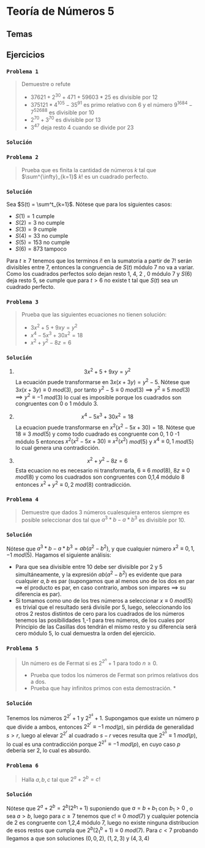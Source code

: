 # Teoría de Números 5

## Temas

## Ejercicios

### `Problema 1`
> Demuestre o refute
> - $37621+2^{30} + 471 + 59603*25$ es divisible por $12$
> - $375121*4^{105} - 35^{91}$ es primo relativo con 6 y el número $9^{1684}-7^{52688}$ es divisible por 10
> - $2^{70}+3^{70}$ es divisible por 13
> - $3^{47}$ deja resto 4 cuando se divide por 23 

### `Solución`

### `Problema 2`
> Prueba que es finita la cantidad de números $k$ tal que $\sum^{\infty}_{k=1}$ $k!$ es un cuadrado perfecto.

### `Solución`
Sea $S(t) = \sum^t_{k=1}$. Nótese que para los siguientes casos:
- $S(1) = 1$ cumple
- $S(2) = 3$ no cumple
- $S(3) = 9$ cumple
- $S(4) = 33$ no cumple
- $S(5) = 153$ no cumple
- $S(6) = 873$ tampoco

Para $t \ge 7$ tenemos que los terminos $i!$ en la sumatoria a partir de 7! serán divisibles entre 7, entonces la congruencia de $S(t)$ módulo 7 no va a variar. Como los cuadrados perfectos solo dejan resto 1, 4, 2 , 0 módulo 7 y $S(6)$ deja resto 5, se cumple que para $t \gt 6$ no existe t tal que $S(t)$ sea un cuadrado perfecto.

### `Problema 3`
> Prueba que las siguientes ecuaciones no tienen solución:
> - $3x^2 + 5 + 9xy = y^2$
> - $x^4 - 5x^3 + 30x^2 = 18$
> - $x^2 + y^2 - 8z = 6$

### `Solución`
1. $$3x^2 + 5 + 9xy = y^2$$
La ecuación puede transformarse en $3x(x + 3y) = y^2 - 5$. Nótese que $3x(x + 3y) \equiv 0$ $mod(3)$, por tanto $y^2 - 5 \equiv 0$ $mod(3) \implies y^2 \equiv 5$ $mod(3) \implies y^2 \equiv -1$ $mod(3)$ lo cual es imposible porque los cuadrados son congruentes con 0 o 1 módulo 3.

2. $$x^4 - 5x^3 + 30x^2 = 18$$
La ecuacion puede transformarse en $x^2(x^2 - 5x + 30) = 18$. Nótese que $18 \equiv 3$ $mod(5)$ y como todo cuadrado es congruente con 0, 1 0 -1 módulo 5 entonces $x^2(x^2 - 5x + 30) \equiv x^2(x^2)$ $mod(5)$ y $x^4 \equiv 0, 1$ $mod(5)$ lo cual genera una contradicción.

3. $$x^2 + y^2 - 8z = 6$$
Esta ecuacion no es necesario ni transformarla, $6 \equiv 6$ $mod(8)$, $8z \equiv 0$ $mod(8)$ y como los cuadrados son congruentes con 0,1,4 módulo 8 entonces $x^2 + y^2 \equiv 0,2$ $mod(8)$ contradicción.

### `Problema 4`
> Demuestre que dados 3 números cualesquiera enteros siempre es posible seleccionar dos tal que $a^3 * b - a * b^3$ es divisible por 10.

### `Solución`
Nótese que $a^3 * b - a * b^3 = ab(a^2 - b^2)$, y que cualquier número $x^2 \equiv 0,1,-1$ $mod(5)$. Hagamos el siguiente análisis:
- Para que sea divisible entre 10 debe ser divisible por 2 y 5 simultáneamente, y la expresión $ab(a^2 - b^2)$ es evidente que para cualquier $a,b$ es par (supongamos que al menos uno de los dos en par $\implies$ el producto es par, en caso contrario, ambos son impares $\implies$ su diferencia es par).
- Si tomamos como uno de los tres números a seleccionar $x \equiv 0$ $mod(5)$ es trivial que el resultado será divisile por 5, luego, seleccionando los otros 2 restos distintos de cero para los cuadrados de los números tenemos las posibilidades 1,-1 para tres números, de los cuales por Principio de las Casillas dos tendrán el mismo resto y su diferencia será cero módulo 5, lo cual demuestra la orden del ejercicio.

### `Problema 5`
> Un número es de Fermat si es $2^{2^n} + 1$ para todo $n \ge 0$. 
> - Prueba que todos los números de Fermat son primos relativos dos a dos. 
> - Prueba que hay infinitos primos con esta demostración. *

### `Solución`
Tenemos los números $2^{2^r} + 1$ y $2^{2^s} + 1$. Supongamos que existe un número p que divide a ambos, entonces $2^{2^r} \equiv -1$ $mod(p)$, sin pérdida de generalidad $s \gt r$, luego al elevar $2^{2^r}$ al cuadrado $s-r$ veces resulta que $2^{2^s} \equiv 1$ $mod(p)$, lo cual es una contradicción porque $2^{2^s} \equiv -1$ $mod(p)$, en cuyo caso $p$ debería ser 2, lo cual es absurdo.

### `Problema 6`
> Halla $a,b,c$ tal que $2^a + 2^b = c!$

### `Solución`
Nótese que $2^a + 2^b = 2^b(2^{b_1} + 1)$  suponiendo que $a = b + b_1$ con $b_1 > 0$ , o sea $a \gt b$, luego para $c \ge 7$ tenemos que $c! \equiv 0$ $mod(7)$ y cualquier potencia de 2 es congruente con 1,2,4 módulo 7, luego no existe ninguna distribucion de esos restos que cumpla que  $2^b(2^b_1 + 1) \equiv 0$ $mod(7)$. Para $c \lt 7$ probando llegamos a que son soluciones $(0,0,2)$, $(1,2,3)$ y $(4,3,4)$
